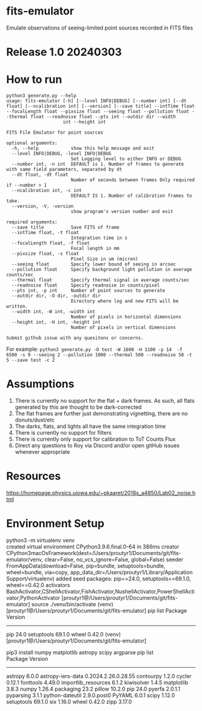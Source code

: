 # fits-emulator
Emulate observations of seeing-limited point sources recorded in FITS files

# Release 1.0 20240303

# How to run
```
python3 generate.py --help
usage: fits-emulator [-h] [--level INFO|DEBUG] [--number int] [--dt float] [--ncalibration int] [--version] [--save title] --intTime float --focalLength float --pixsize float --seeing float --pollution float --thermal float --readnoise float --pts int --outdir dir --width
                     int --height int

FITS File Emulator for point sources

optional arguments:
  -h, --help            show this help message and exit
  --level INFO|DEBUG, -level INFO|DEBUG
                        Set Logging level to either INFO or DEBUG
  --number int, -n int  DEFAULT is 1. Number of frames to generate with same field parameters, separated by dt
  --dt float, -dt float
                        Number of seconds between frames Only required if --number > 1
  --ncalibration int, -c int
                        DEFAULT IS 1. Number of calibration frames to take.
  --version, -V, -version
                        show program's version number and exit

required arguments:
  --save title          Save FITS of frame
  --intTime float, -t float
                        Integration time in s
  --focalLength float, -f float
                        Focal length in mm
  --pixsize float, -s float
                        Pixel Size in um (micron)
  --seeing float        Specify lower bound of seeing in arcsec
  --pollution float     Specify background light pollution in average counts/sec
  --thermal float       Specify thermal signal in average counts/sec
  --readnoise float     Specify readnoise in counts/pixel
  --pts int, -p int     Number of point sources to generate
  --outdir dir, -O dir, -outdir dir
                        Directory where log and new FITS will be written.
  --width int, -W int, -width int
                        Number of pixels in horizontal dimensions
  --height int, -H int, -height int
                        Number of pixels in vertical dimensions

Submit github issue with any quesitons or concerns.
```

For example: 
`python3 generate.py -O test -W 1600 -H 1100 -p 14  -f 6500 -s 9 --seeing 2 --pollution 1000 --thermal 500 --readnoise 50 -t 5 --save test -c 2`



# Assumptions
1. There is currently no support for the flat + dark frames. As such, all flats generated by this are thought to be dark-corrected
2. The flat frames are further just demonstrating vignetting, there are no donuts/dust/etc
3. The darks, flats, and lights all have the same integration time
4. There is currently no support for filters
5. There is currently only support for calibration to ToT Counts Flux
6. Direct any questions to Roy via Discord and/or open gitHub issues whenever appropriate  

# Resources
https://homepage.physics.uiowa.edu/~pkaaret/2018s_a4850/Lab02_noise.html


# Environment Setup
python3 -m virtualenv venv  
created virtual environment CPython3.9.6.final.0-64 in 386ms
  creator CPython3macOsFramework(dest=/Users/proutyr1/Documents/git/fits-emulator/venv, clear=False, no_vcs_ignore=False, global=False)
  seeder FromAppData(download=False, pip=bundle, setuptools=bundle, wheel=bundle, via=copy, app_data_dir=/Users/proutyr1/Library/Application Support/virtualenv)
    added seed packages: pip==24.0, setuptools==69.1.0, wheel==0.42.0
  activators BashActivator,CShellActivator,FishActivator,NushellActivator,PowerShellActivator,PythonActivator
[proutyr1@/Users/proutyr1/Documents/git/fits-emulator]
source ./venv/bin/activate
(venv) [proutyr1@/Users/proutyr1/Documents/git/fits-emulator]
pip list
Package    Version
---------- -------
pip        24.0
setuptools 69.1.0
wheel      0.42.0
(venv) [proutyr1@/Users/proutyr1/Documents/git/fits-emulator]

pip3 install numpy matplotlib astropy scipy argparse
pip list          
Package             Version
------------------- -------------------
astropy             6.0.0
astropy-iers-data   0.2024.2.26.0.28.55
contourpy           1.2.0
cycler              0.12.1
fonttools           4.49.0
importlib_resources 6.1.2
kiwisolver          1.4.5
matplotlib          3.8.3
numpy               1.26.4
packaging           23.2
pillow              10.2.0
pip                 24.0
pyerfa              2.0.1.1
pyparsing           3.1.1
python-dateutil     2.9.0.post0
PyYAML              6.0.1
scipy               1.12.0
setuptools          69.1.0
six                 1.16.0
wheel               0.42.0
zipp                3.17.0
